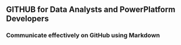 ## GITHUB for Data Analysts and PowerPlatform Developers
### Communicate effectively on GitHub using Markdown
